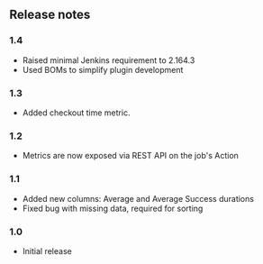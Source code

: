 ## Release notes

### 1.4
- Raised minimal Jenkins requirement to 2.164.3
- Used BOMs to simplify plugin development

### 1.3
- Added checkout time metric.

### 1.2
- Metrics are now exposed via REST API on the job's Action

### 1.1
- Added new columns: Average and Average Success durations
- Fixed bug with missing data, required for sorting

### 1.0
- Initial release